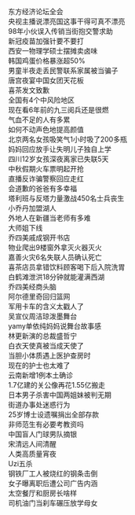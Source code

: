 东方经济论坛全会  
央视主播说漂亮国这事干得可真不漂亮  
98年小伙误入传销当街抱交警求助  
新冠疫苗加强针要不要打  
西安一物理学硕士摆摊卖卤味  
韩国鸡蛋价格暴涨超50%  
男童半夜走丢民警联系家属被当骗子  
唐宫夜宴中国女团天花板  
喜茶发文致歉  
全国有4个中风险地区  
现在看6年前的九三阅兵还是很燃  
气血不足的人有多累  
如何不动声色地提高颜值  
北京两名女孩吸笑气1小时吸了200多瓶  
妈妈回应放手让失明儿子独自上学  
四川12岁女孩深夜离家已失联5天  
中秋假期火车票明起开抢  
直播反诈骗警察回应走红  
会道歉的爸爸有多幸福  
塔利班与反塔力量激战450名士兵丧生  
小乔丹加盟湖人  
外地人在新疆当老师有多难  
大师姐下线  
乔四美戚成钢开书店  
物业爬出9楼窗外拿灭火器灭火  
嘉善火灾6名失联人员确认死亡  
喜茶店员拿错饮料顾客喝下后入院洗胃  
白鹤滩泄洪18分钟就能灌满西湖  
乔四美经商头脑  
阿尔德里奇回归篮网  
军用卡车的含义太戳人了  
吴宣仪周洁琼泼墨舞台  
yamy单依纯妈妈说舞台故事感  
林更新演的总裁盛哲宁  
白衣天使真被当成天使了  
当胆小体质遇上医护查房时  
现在的护士也太难了  
云南新增1例本土确诊  
1.7亿建的关公像再花1.55亿搬走  
日本男子杀害中国两姐妹被判无期  
街道办事处迷惑行为  
25岁博士设遗嘱捐出全部存款  
非师范生有必要考教资吗  
中国盲人门球男队摘银  
宋清远人间清醒  
人类高质量宵夜  
Uzi五杀  
钢铁厂工人被烧红的钢条击倒  
女子曝离职后遭公司广告内涵  
太空餐厅和厨房长啥样  
司机油门当刹车碾压放学母女  

